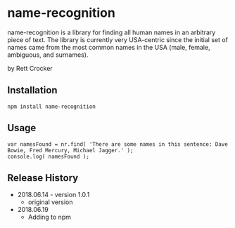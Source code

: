 # name-recognition
name-recognition is a library for finding all human names in an arbitrary piece of text. The library is currently very USA-centric since the initial set of names came from the most common names in the USA (male, female, ambiguous, and surnames).

by Rett Crocker

## Installation

`npm install name-recognition`

## Usage

```var nr = require( '../index' );
var namesFound = nr.find( 'There are some names in this sentence: Dave Bowie, Fred Mercury, Michael Jagger.' );
console.log( namesFound );
```

## Release History

* 2018.06.14 - version 1.0.1
  * original version
* 2018.06.19
  * Adding to npm
